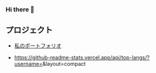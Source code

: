 ### Hi there 👋

## プロジェクト
- [私のポートフォリオ](https://github.com/Yoshiki0418/portfolio)

- https://github-readme-stats.vercel.app/api/top-langs/?username=<Yoshiki0418>&layout=compact

<!--
**Yoshiki0418/Yoshiki0418** is a ✨ _special_ ✨ repository because its `README.md` (this file) appears on your GitHub profile.

Here are some ideas to get you started:

- 🔭 I’m currently working on ...
- 🌱 I’m currently learning ...
- 👯 I’m looking to collaborate on ...
- 🤔 I’m looking for help with ...
- 💬 Ask me about ...
- 📫 How to reach me: ...
- 😄 Pronouns: ...
- ⚡ Fun fact: ...
-->
